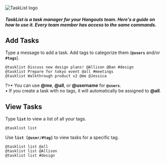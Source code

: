 ![TaskList logo](https://s3.amazonaws.com/tasklistguru/tasklist.png)

<h5>
TaskList is a task manager for your Hangouts team. Here's a guide on how to use it. Every team member has access to the same commands.
</h5>

## Add Tasks

Type a message to add a task. Add tags to categorize them (**`@users`** and/or **`#tags`**).

```examples
@tasklist Discuss new design plans! @Allison @Dan #design
@tasklist Prepare for tokyo event @all #meetings
@tasklist Walkthrough product v2 @me @Jessica
```

?>&bull; You can use **@me**, **@all**, or **@username** for **`@users`**.<br />&bull; If you create a task with no tags, it will automatically be assigned to **@all**.

## View Tasks

Type **`list`** to view a list of all your tags.

```examples
@tasklist list
```

Use **`list [@user/#tag]`** to view tasks for a specific tag.

```examples
@tasklist list @all
@tasklist list @Allison
@tasklist list #design
```
